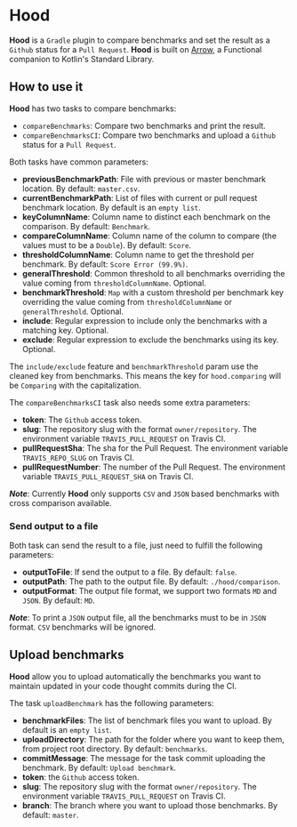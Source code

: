 # Hood

**Hood** is a `Gradle` plugin to compare benchmarks and set the result as a `Github` status for a `Pull Request`.
**Hood** is built on [Arrow](https://arrow-kt.io/), a Functional companion to Kotlin's Standard Library.

## How to use it

**Hood** has two tasks to compare benchmarks:
 - `compareBenchmarks`: Compare two benchmarks and print the result.
 - `compareBenchmarksCI`: Compare two benchmarks and upload a `Github` status for a `Pull Request`.

Both tasks have common parameters:
 - **previousBenchmarkPath**: File with previous or master benchmark location. By default: `master.csv`.
 - **currentBenchmarkPath**: List of files with current or pull request benchmark location. By default is an `empty list`.
 - **keyColumnName**: Column name to distinct each benchmark on the comparison. By default: `Benchmark`.
 - **compareColumnName**: Column name of the column to compare (the values must to be a `Double`). By default: `Score`.
 - **thresholdColumnName**: Column name to get the threshold per benchmark. By default: `Score Error (99.9%)`.
 - **generalThreshold**: Common threshold to all benchmarks overriding the value coming from `thresholdColumnName`. Optional.
 - **benchmarkThreshold**: `Map` with a custom threshold per benchmark key overriding the value coming from `thresholdColumnName` or `generalThreshold`. Optional.
 - **include**: Regular expression to include only the benchmarks with a matching key. Optional.
 - **exclude**: Regular expression to exclude the benchmarks using its key. Optional.
 
The `include/exclude` feature and `benchmarkThreshold` param use the cleaned key from benchmarks. 
This means the key for `hood.comparing` will be `Comparing` with the capitalization.

The `compareBenchmarksCI` task also needs some extra parameters:
 - **token**: The `Github` access token.
 - **slug**: The repository slug with the format `owner/repository`. The environment variable `TRAVIS_PULL_REQUEST` on Travis CI.
 - **pullRequestSha**: The sha for the Pull Request. The environment variable `TRAVIS_REPO_SLUG` on Travis CI.
 - **pullRequestNumber**: The number of the Pull Request. The environment variable `TRAVIS_PULL_REQUEST_SHA` on Travis CI.

***Note***: Currently **Hood** only supports `CSV` and `JSON` based benchmarks with cross comparison available.

### Send output to a file

Both task can send the result to a file, just need to fulfill the following parameters:
 - **outputToFile**: If send the output to a file. By default: `false`.
 - **outputPath**: The path to the output file. By default: `./hood/comparison`.
 - **outputFormat**: The output file format, we support two formats `MD` and `JSON`. By default: `MD`.

***Note***: To print a `JSON` output file, all the benchmarks must to be in `JSON` format. `CSV` benchmarks will be ignored.

## Upload benchmarks

**Hood** allow you to upload automatically the benchmarks 
you want to maintain updated in your code thought commits during the CI.

The task `uploadBenchmark` has the following parameters:
 - **benchmarkFiles**: The list of benchmark files you want to upload. By default is an `empty list`.
 - **uploadDirectory**: The path for the folder where you want to keep them, from project root directory. By default: `benchmarks`.
 - **commitMessage**: The message for the task commit uploading the benchmark. By default: `Upload benchmark`.
 - **token**: the `Github` access token.
 - **slug**: The repository slug with the format `owner/repository`. The environment variable `TRAVIS_PULL_REQUEST` on Travis CI.
 - **branch**: The branch where you want to upload those benchmarks. By default: `master`.